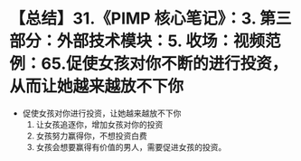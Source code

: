 # 【总结】31.《PIMP 核心笔记》：3. 第三部分：外部技术模块：5. 收场：视频范例：65.促使女孩对你不断的进行投资，从而让她越来越放不下你

-   促使女孩对你进行投资，让她越来越放不下你
    1.  让女孩追逐你，增加女孩对你的投资
    2.  女孩努力赢得你，不想投资白费
    3.  女孩会想要赢得有价值的男人，需要促进女孩的投资。